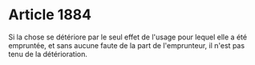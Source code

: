 # Article 1884

Si la chose se détériore par le seul effet de l'usage pour lequel elle a été empruntée, et sans aucune faute de la part de l'emprunteur, il n'est pas tenu de la détérioration.